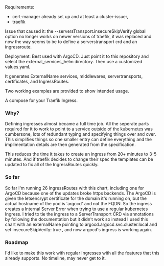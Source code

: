 
Requirements: 
* cert-manager already set up and at least a cluster-issuer, 
* traefik

Issue that caused it:
 the --serversTransport.insecureSkipVerify global option no longer works on newer versions of traefik, it was replaced and now the way seems to be to define a serverstransport crd and an ingressroute. 

Deployment: Best used with ArgoCD. Just point it to this repository and select the external_services_helm directory. Then use a customized values.yaml.

It generates ExternalName services, middlewares, servertransports, certificates, and IngressRoutes.

Two working examples are provided to show intended usage.

A compose for your Traefik Ingress.

### Why? 

Defining ingresses almost became a full time job. All the seperate parts required for it to work to point to a service outside of the kubernetes was cumbersone, lots of redundant typing and specifying things over and over. This simplifies things so one smaller entry can define everything and the implimentation details are then generated from the specification.

This reduces the time it takes to create an ingress from 20+ minutes to 3-5 minutes. And if traefik decides to change their spec the templates can be updated to fix all of the IngressRoutes quickly. 

### So far

So far I'm running 26 IngressRoutes with this chart, including one for ArgoCD because one of the updates broke https backends. The ArgoCD is given the letsencrypt certificate for the domain it's running on, but the actual hostname of the pod is 'argocd' and not the FQDN. So the ingress creates a Internal Server Error when trying to use a regular kubernetes Ingress. I tried to tie the ingress to a ServerTransport CRD via annotations by following the documentation but it didn't work so instead I used this chart with an externalName pointing to argocd.argocd.svc.cluster.local and set insecureSkipVerify: true , and now argocd's ingress is working again.


### Roadmap

I'd like to make this work with regular Ingresses with all the features that this already supports. No timeline, may never get to it.
